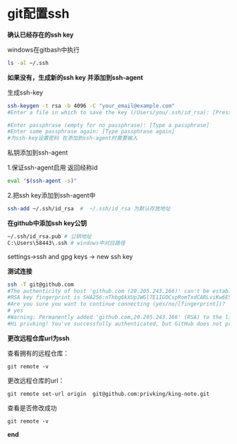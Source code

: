 # git配置ssh

**确认已经存在的ssh key** 

windows在gitbash中执行

```sh
ls -al ~/.ssh
```

**如果没有，生成新的ssh key 并添加到ssh-agent**

生成ssh-key

```sh
ssh-keygen -t rsa -b 4096 -C "your_email@example.com"
#Enter a file in which to save the key (/Users/you/.ssh/id_rsa): [Press enter]   回车存放在默认地址

#Enter passphrase (empty for no passphrase): [Type a passphrase]
#Enter same passphrase again: [Type passphrase again]
#为ssh-key设置密码 在添加到ssh-agent时需要输入
```

私钥添加到ssh-agent

1.保证ssh-agent启用 返回经称id

```sh
eval "$(ssh-agent -s)" 
```

2.把ssh key添加到ssh-agent中

```sh
ssh-add ~/.ssh/id_rsa  #  ~/.ssh/id_rsa 为默认存放地址
```

**在github中添加ssh key公钥**

```sh
~/.ssh/id_rsa.pub # 公钥地址
C:\Users\58443\.ssh # windows中对应路径
```

settings->ssh and gpg keys -> new ssh key

**测试连接**

```sh
ssh -T git@github.com
#The authenticity of host 'github.com (20.205.243.166)' can't be established.
#RSA key fingerprint is SHA256:nThbg6kXUpJWGl7E1IGOCspRomTxdCARLviKw6E5SY8.
#Are you sure you want to continue connecting (yes/no/[fingerprint])? 
# yes
#Warning: Permanently added 'github.com,20.205.243.166' (RSA) to the list of known hosts.
#Hi privking! You've successfully authenticated, but GitHub does not provide shell access.
```

**更改远程仓库url为ssh**

查看拥有的远程仓库：

```ssh
git remote -v
```

更改远程仓库的url：

```ssh
git remote set-url origin  git@github.com:privking/king-note.git
```

查看是否修改成功

```ssh
git remote -v
```

**end**

